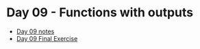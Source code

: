 # Day 09 - Functions with outputs

- [Day 09 notes](day09_notes.md)
- [Day 09 Final Exercise](https://replit.com/@yassine05/day09finalexercise)
